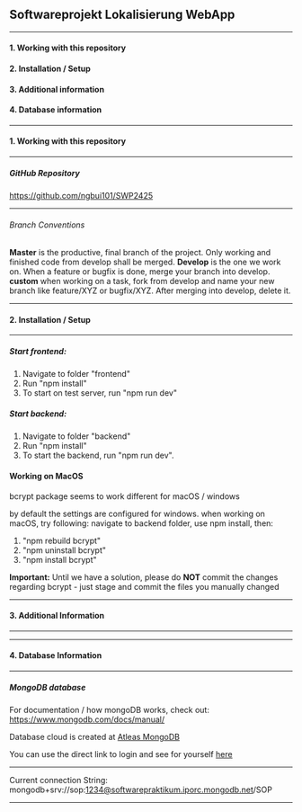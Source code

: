 ## Softwareprojekt Lokalisierung WebApp
---
#### 1. Working with this repository
#### 2. Installation / Setup
#### 3. Additional information
#### 4. Database information
---

#### 1. Working with this repository
---

##### GitHub Repository

https://github.com/ngbui101/SWP2425

---

###### Branch Conventions
**Master** is the productive, final branch of the project. Only working and finished code from develop shall be merged.
**Develop** is the one we work on. When a feature or bugfix is done, merge your branch into develop.
**custom** when working on a task, fork from develop and name your new branch like feature/XYZ or bugfix/XYZ. After merging into develop, delete it.

---
#### 2. Installation / Setup
---

#####  Start frontend: 

1. Navigate to folder "frontend"
2. Run "npm install"
3. To start on test server, run "npm run dev"

##### Start backend: 

1. Navigate to folder "backend"
2. Run "npm install"
3. To start the backend, run "npm run dev".

#### Working on MacOS
bcrypt package seems to work different for macOS / windows

by default the settings are configured for windows. when working on macOS, try following: navigate to backend folder, use npm install, then:

1. "npm rebuild bcrypt"
2. "npm uninstall bcrypt"
3. "npm install bcrypt"

**Important:** Until we have a solution, please do **NOT** commit the changes regarding bcrypt - just stage and commit the files you manually changed


---
#### 3. Additional Information
---


---
#### 4. Database Information
---

##### MongoDB database ###


For documentation / how mongoDB works, check out: https://www.mongodb.com/docs/manual/

Database cloud is created at [Atleas MongoDB](https://cloud.mongodb.com/)

You can use the direct link to login and see for yourself [here](https://account.mongodb.com/account/login)

---

Current connection String: mongodb+srv://sop:1234@softwarepraktikum.iporc.mongodb.net/SOP

---
